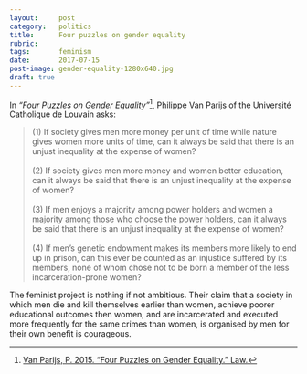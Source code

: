 ```yaml
---
layout:     post
category:   politics
title:      Four puzzles on gender equality
rubric:     
tags:       feminism
date:       2017-07-15
post-image: gender-equality-1280x640.jpg
draft: true
---
```

In <em>“Four Puzzles on Gender Equality”</em>[^1], Philippe Van Parijs of the Université Catholique de Louvain asks:

<blockquote class="small">
(1) If society gives men more money per unit of time while nature gives women more units of time, can it always be said that there is an unjust inequality at the expense of women?<br/><br/>
(2) If society gives men more money and women better education, can it always be said that there is an unjust inequality at the expense of women?<br/><br/>
(3) If men enjoys a majority among power holders and women a majority among those who choose the power holders, can it always be said that there is an unjust inequality at the expense of women?<br/><br/>
(4) If men’s genetic endowment makes its members more likely to end up in prison, can this ever be counted as an injustice suffered by its members, none of whom chose not to be born a member of the less incarceration-prone women?
</blockquote>

The feminist project is nothing if not ambitious. Their claim that a society in which men die and kill themselves earlier than women, achieve poorer educational outcomes then women, and are incarcerated and executed more frequently for the same crimes than women, is organised by men for their own benefit is courageous.

[^1]: [Van Parijs, P. 2015. “Four Puzzles on Gender Equality.” Law.](http://www.raco.cat/index.php/LEAP/article/download/313506/403626)
